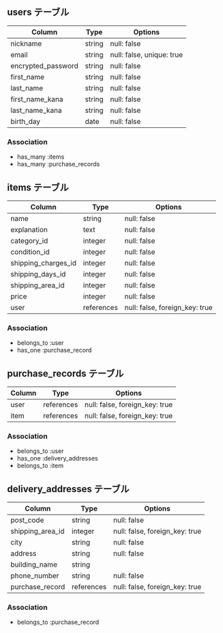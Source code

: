 ## users テーブル

| Column             | Type    | Options                   |
| ------------------ | ------- | ------------------------- |
| nickname           | string  | null: false               |
| email              | string  | null: false, unique: true |
| encrypted_password | string  | null: false               |
| first_name         | string  | null: false               |
| last_name          | string  | null: false               |
| first_name_kana    | string  | null: false               |
| last_name_kana     | string  | null: false               |
| birth_day          | date    | null: false               |


### Association
- has_many :items
- has_many :purchase_records



## items テーブル

| Column              | Type       | Options                        |
| ------------------- | ---------- | ------------------------------ |
| name                | string     | null: false                    |
| explanation         | text       | null: false                    |
| category_id         | integer    | null: false                    |
| condition_id        | integer    | null: false                    |
| shipping_charges_id | integer    | null: false                    |
| shipping_days_id    | integer    | null: false                    |
| shipping_area_id    | integer    | null: false                    |
| price               | integer    | null: false                    |
| user                | references | null: false, foreign_key: true |

### Association
- belongs_to :user
- has_one   :purchase_record

## purchase_records テーブル

| Column             | Type       | Options                        |
| ------------------ | ---------- | ------------------------------ |
| user               | references | null: false, foreign_key: true |
| item               | references | null: false, foreign_key: true |


### Association
- belongs_to :user
- has_one :delivery_addresses
- belongs_to :item

## delivery_addresses テーブル

| Column             | Type        | Options                         |
| ------------------ | ----------- | ------------------------------- |
| post_code          | string      | null: false                     |
| shipping_area_id    | integer    | null: false,  foreign_key: true |
| city               | string      | null: false                     |
| address            | string      | null: false                     |
| building_name      | string      |                                 |
| phone_number       | string      | null: false                     | 
| purchase_record    | references  | null: false, foreign_key: true  |
### Association
- belongs_to    :purchase_record

